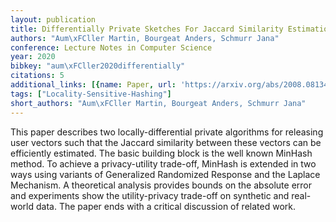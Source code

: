 ```yaml
---
layout: publication
title: Differentially Private Sketches For Jaccard Similarity Estimation
authors: "Aum\xFCller Martin, Bourgeat Anders, Schmurr Jana"
conference: Lecture Notes in Computer Science
year: 2020
bibkey: "aum\xFCller2020differentially"
citations: 5
additional_links: [{name: Paper, url: 'https://arxiv.org/abs/2008.08134'}]
tags: ["Locality-Sensitive-Hashing"]
short_authors: "Aum\xFCller Martin, Bourgeat Anders, Schmurr Jana"
---
```

This paper describes two locally-differential private algorithms for
releasing user vectors such that the Jaccard similarity between these vectors
can be efficiently estimated. The basic building block is the well known
MinHash method. To achieve a privacy-utility trade-off, MinHash is extended in
two ways using variants of Generalized Randomized Response and the Laplace
Mechanism. A theoretical analysis provides bounds on the absolute error and
experiments show the utility-privacy trade-off on synthetic and real-world
data. The paper ends with a critical discussion of related work.